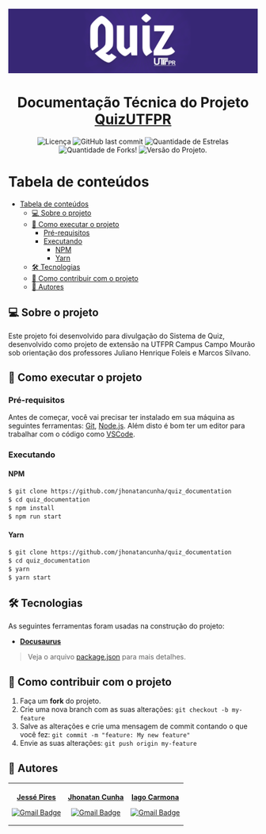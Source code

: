 ![Capa Quiz UTFPR](./capa.png)

<h1 align="center">
  Documentação Técnica do Projeto <a href="https://github.com/jhonatancunha/quizUTFPR">QuizUTFPR</a>
</h1>

<p align="center">
  <img alt="Licença" src="https://img.shields.io/github/license/jhonatancunha/quiz_documentation?color=%23372775&style=for-the-badge">
  <img alt="GitHub last commit" src="https://img.shields.io/github/last-commit/jhonatancunha/quiz_documentation?color=%23372775&style=for-the-badge">
  <img src="https://img.shields.io/github/stars/jhonatancunha/quiz_documentation?color=%23372775&style=for-the-badge" alt="Quantidade de Estrelas">
  <img src="https://img.shields.io/github/forks/jhonatancunha/quiz_documentation?color=%23372775&style=for-the-badge" alt="Quantidade de Forks!">
  <img src="https://img.shields.io/github/package-json/v/jhonatancunha/quiz_documentation?color=%23372775&style=for-the-badge" alt="Versão do Projeto.">
</p>

# Tabela de conteúdos

- [Tabela de conteúdos](#tabela-de-conteúdos)
  - [💻 Sobre o projeto](#-sobre-o-projeto)
  - [🚀 Como executar o projeto](#-como-executar-o-projeto)
    - [Pré-requisitos](#pré-requisitos)
    - [Executando](#executando)
      - [NPM](#npm)
      - [Yarn](#yarn)
  - [🛠 Tecnologias](#-tecnologias)
  - [💪 Como contribuir com o projeto](#-como-contribuir-com-o-projeto)
  - [🦸 Autores](#-autores)

## 💻 Sobre o projeto

Este projeto foi desenvolvido para divulgação do Sistema de Quiz, desenvolvido como projeto de extensão na UTFPR Campus Campo Mourão sob orientação dos professores Juliano Henrique Foleis e Marcos Silvano.

## 🚀 Como executar o projeto

### Pré-requisitos

Antes de começar, você vai precisar ter instalado em sua máquina as seguintes ferramentas:
[Git](https://git-scm.com), [Node.js](https://nodejs.org/en/).
Além disto é bom ter um editor para trabalhar com o código como [VSCode](https://code.visualstudio.com/).

### Executando

#### NPM

```bash
$ git clone https://github.com/jhonatancunha/quiz_documentation
$ cd quiz_documentation
$ npm install
$ npm run start
```

#### Yarn

```bash
$ git clone https://github.com/jhonatancunha/quiz_documentation
$ cd quiz_documentation
$ yarn
$ yarn start
```

## 🛠 Tecnologias

As seguintes ferramentas foram usadas na construção do projeto:

- **[Docusaurus](https://docusaurus.io/)**

> Veja o arquivo [package.json](https://github.com/jhonatancunha/quiz_documentation/blob/main/package.json) para mais detalhes.

## 💪 Como contribuir com o projeto

1. Faça um **fork** do projeto.
2. Crie uma nova branch com as suas alterações: `git checkout -b my-feature`
3. Salve as alterações e crie uma mensagem de commit contando o que você fez: `git commit -m "feature: My new feature"`
4. Envie as suas alterações: `git push origin my-feature`

## 🦸 Autores

<table><tr>

<td align="center"><a href="https://github.com/JessePires">
 <img style="border-radius: 50%;" src="https://github.com/JessePires.png" width="100px;" alt=""/>
<br />
 <b>Jessé Pires</b>
 </a> <a href="https://github.com/JessePires" title="Repositorio Jessé"></a>

[![Gmail Badge](https://img.shields.io/badge/-jesserocha@alunos.utfpr.edu.br-c14438?style=flat-square&logo=Gmail&logoColor=white&link=mailto:jesserocha@alunos.utfpr.edu.br)](mailto:jesserocha@alunos.utfpr.edu.br)</td>

 <td align="center"><a href="https://github.com/jhonatancunha">
 <img style="border-radius: 50%;" src="https://github.com/jhonatancunha.png" width="100px;" alt=""/>
<br />
 <b>Jhonatan Cunha</b></a>
 <a href="https://github.com/jhonatancunha" title="Repositorio Jhonatan"></a>

[![Gmail Badge](https://img.shields.io/badge/-jhonatancunha@alunos.utfpr.edu.br-c14438?style=flat-square&logo=Gmail&logoColor=white&link=mailto:jhonatancunha@alunos.utfpr.edu.br)](mailto:jhonatancunha@alunos.utfpr.edu.br)</td>

<td align="center"><a href="https://github.com/iagocarmona">
 <img style="border-radius: 50%;" src="https://avatars.githubusercontent.com/u/69121686?s=400&u=c6fc38d355b96f4abf690ae95912c07e5f057b94&v=4" width="100px;" alt=""/>
<br />
 <b>Iago Carmona</b>
 </a> <a href="https://github.com/JessePires" title="Repositorio Iago"></a>

[![Gmail Badge](https://img.shields.io/badge/-iagoortegacarmona@gmail.com-c14438?style=flat-square&logo=Gmail&logoColor=white&link=mailto:iagoortegacarmona@gmail.com)](mailto:iagoortegacarmona@gmail.com)</td>

</tr></table>

